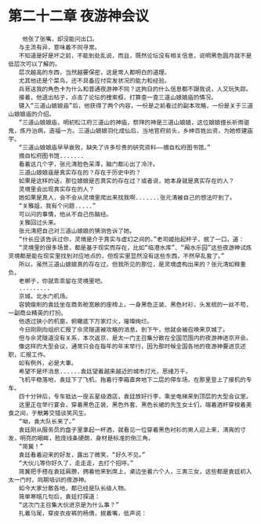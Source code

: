 # 第二十二章 夜游神会议
        他张了张嘴，却没能问出口。
       与主流有异，意味着不同寻常。
       不知道是好是坏之前，不能到处乱说，而且，既然论坛没有相关信息，说明黑色圆月就不是低层次可以了解的。
       层次越高的东西，当然越要保密，这是常人都明白的道理。
       尤其他还是个菜鸟，还不具备应付突发状况的能力和经验。
       兵哥送我的角色卡为什么和普通夜游神不同？这狗日的什么信息都不跟我说，人又玩失踪。
       接着，他退出帖子，点击了论坛的搜索框，打算查一查三道山娘娘庙的情况。
       键入“三道山娘娘庙”后，他获得了两个内容，一份是之前看过的副本攻略，一份是关于三道山娘娘庙的介绍。
       “三道山娘娘庙，明初松江府三道山的神庙，祭拜的神是三道山娘娘，这位娘娘擅长祈雨驱鬼，炼丹治病，造福一方。三道山娘娘羽化成仙后，当地官府前头，乡绅百姓出资，为她修建庙宇。
       “三道山娘娘庙早早衰败，缺失了许多珍贵的研究资料――摘自松府图书馆。”
       摘自松府图书馆.......
       看着这几个字，张元清脸色呆滞，脑门都沁出了冷汗。
       三道山娘娘庙是真实存在的？存在于历史中的？
       如果是这样的话，那位娘娘是否真实的存在过？或者说，她本身就是真实存在的人？
       灵境里会出现真实存在的人？
       她如果是真人，会不会从灵境里爬出来找我啊.......张元清被自己的想法吓到了。
       “关雅姐，我有个问题.....”
       可以问的事情，他从不自己伤脑经。
       关雅回过头来。
       张元清把自己对三道山娘娘的猜测告诉了她。
       “什长应该告诉过你，灵境是介于真实与虚幻之间的。”老司姬抬起杯子，抿了一口，道：
       “灵境里的很多场景，都是基于现实而存在，比如“临港水库”、“厢水乐园”这些夜游神试炼灵境都是能在现实里找到对应地点的，但现实里显然没有这些东西，不然早乱套了。”
       所以，虽然三道山娘娘真的存在过，但我所见的那位，是灵境虚构出来的？张元清如释重负。
       老梆子，你就乖乖留在灵境里吧。
       .........
       京城，北水门机场。
       容貌瘦削的袁廷坐在商务舱宽敞的座椅上，一身黑色正装、黑色衬衫，头发梳的一丝不苟，一副商业精英的打扮。
       他透过狭小的机窗，俯瞰底下万家灯火，璀璨绚烂。
       今日刚刚向组织汇报了佘灵隧道被攻略的消息，到下午，他就会被召唤来京城了。
       但与佘灵隧道没有关系，本次返京，是太一门主召集分散在全国范围内的夜游神进京开会。
       像这样的大型会议，通常只会在每年的年末举行，因为那时候全国各地的夜游神要进京述职，汇报工作。
       如有例外，必是大事。
       希望不是坏消息......袁廷望着越来越近的城市灯光，思绪万千。
       飞机平稳落地，袁廷下了飞机，拖着行李箱直奔地下二层的停车场，在那里登上了接机的专车。
       四十分钟后，专车抵达一座五星级酒店，袁廷放好行李，乘坐电梯来到顶层的大型会议室。
       这里正在举行宴会，穿着黑色正装、黑色外套、黑色长裙的先生女士们，端着酒杯穿梭着美食之间，于觥筹交错谈笑风生。
       “呦，袁大队长来了。”
       袁廷刚从服务员的盘子里拿起一杯酒，就看见一位穿着黑色衬衫的男人迎上来，清爽的寸发，明亮的眼眸，脸庞线条硬朗，身材是标准的倒三角。
       “简冀！”
       袁廷看着迎来的好友，露出了微笑，“好久不见。”
       “大伙儿等你好久了，走走走，去打个招呼。”
       简冀把手搭在袁廷肩膀，拥着他来到席上，桌边坐着六个人，三男三女，这些都是袁廷初入太一门时，同期培训的夜游神。
       如今大家分散各地，都已经是队长级人物。
       简单寒暄几句后，袁廷打探道：
       “这次门主召集大伙进京是为什么事？”
       扎着马尾，穿皮衣皮裤的杨倩，抿着嘴，低声说：